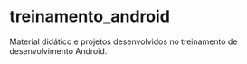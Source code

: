 # treinamento_android
Material didático e projetos desenvolvidos no treinamento de desenvolvimento Android.
